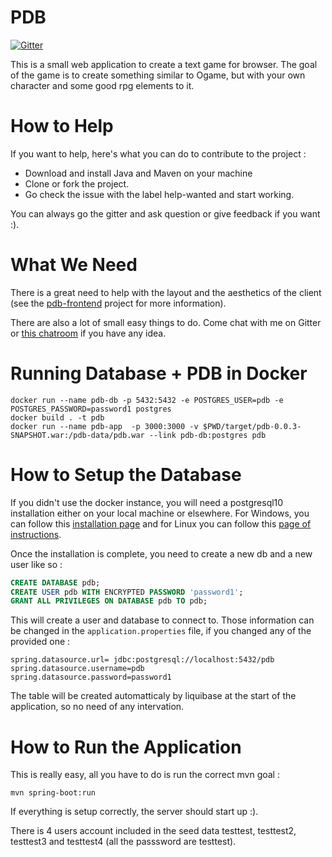 
PDB
===

[![Gitter](https://badges.gitter.im/Join%20Chat.svg)](https://gitter.im/banane-io/PDB?utm_source=badge&utm_medium=badge&utm_campaign=pr-badge&utm_content=badge)

This is a small web application to create a text game for browser. The goal of the game is to create something similar to Ogame, but with your own character and some good rpg elements to it.


How to Help
===

If you want to help, here's what you can do to contribute to the project :

* Download and install Java and Maven on your machine
* Clone or fork the project.
* Go check the issue with the label help-wanted and start working.

You can always go the gitter and ask question or give feedback if you want :).

What We Need
===
There is a great need to help with the layout and the aesthetics of the client (see the [pdb-frontend](https://github.com/banane-io/pdb-frontend) project for more information).

There are also a lot of small easy things to do. Come chat with me on Gitter or [this chatroom](https://chat.stackexchange.com/rooms/16134/coding-projects-and-vue-js-heaven) if you have any idea.

Running Database + PDB in Docker
===

    docker run --name pdb-db -p 5432:5432 -e POSTGRES_USER=pdb -e POSTGRES_PASSWORD=password1 postgres
    docker build . -t pdb
    docker run --name pdb-app  -p 3000:3000 -v $PWD/target/pdb-0.0.3-SNAPSHOT.war:/pdb-data/pdb.war --link pdb-db:postgres pdb

How to Setup the Database
===

If you didn't use the docker instance, you will need a postgresql10 installation either on your local machine or elsewhere. For Windows, you can follow this [installation page](https://www.postgresql.org/download/windows/) and for Linux you can follow this [page of instructions](https://websiteforstudents.com/installing-postgresql-10-on-ubuntu-16-04-17-10-18-04/).

Once the installation is complete, you need to create a new db and a new user like so : 
```sql
CREATE DATABASE pdb;
CREATE USER pdb WITH ENCRYPTED PASSWORD 'password1';
GRANT ALL PRIVILEGES ON DATABASE pdb TO pdb;
```

This will create a user and database to connect to. Those information can be changed in the `application.properties` file, if you changed any of the provided one :

```
spring.datasource.url= jdbc:postgresql://localhost:5432/pdb
spring.datasource.username=pdb
spring.datasource.password=password1
```

The table will be created automatticaly by liquibase at the start of the application, so no need of any intervation.

How to Run the Application
===
This is really easy, all you have to do is run the correct mvn goal :

```
mvn spring-boot:run
```

If everything is setup correctly, the server should start up :).

There is 4 users account included in the seed data testtest, testtest2, testtest3 and testtest4 (all the passsword are testtest).
